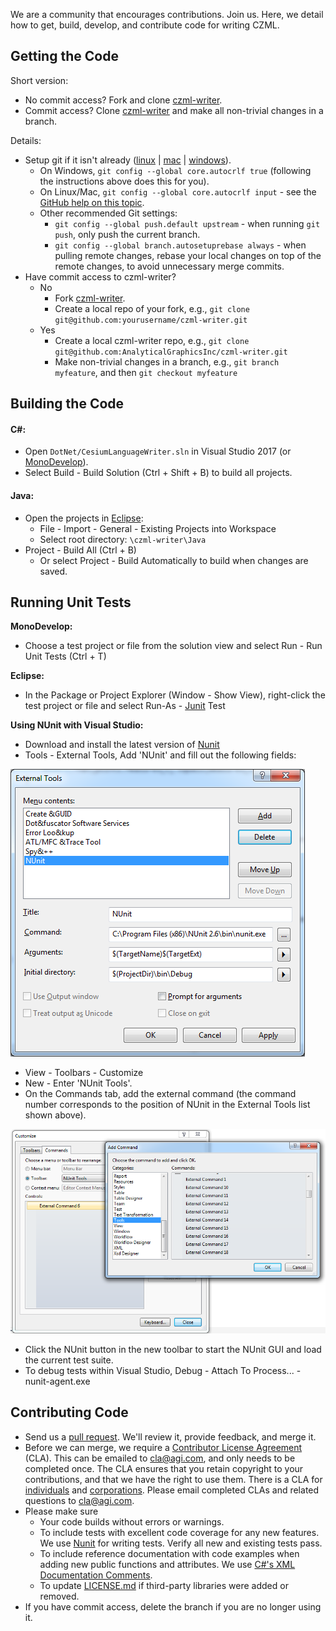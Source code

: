 We are a community that encourages contributions. Join us.  Here, we detail how to get, build, develop, and contribute code for writing CZML.

## Getting the Code

Short version:
* No commit access? Fork and clone [czml-writer](https://github.com/AnalyticalGraphicsInc/czml-writer).
* Commit access? Clone [czml-writer](https://github.com/AnalyticalGraphicsInc/czml-writer) and make all non-trivial changes in a branch.

Details:
* Setup git if it isn't already ([linux](http://help.github.com/linux-set-up-git/) | [mac](http://help.github.com/mac-set-up-git/) | [windows](http://help.github.com/win-set-up-git/)).
   * On Windows, `git config --global core.autocrlf true` (following the instructions above does this for you).  
   * On Linux/Mac, `git config --global core.autocrlf input` - see the [GitHub help on this topic](http://help.github.com/line-endings/).
   * Other recommended Git settings:
      * `git config --global push.default upstream` - when running `git push`, only push the current branch.
      * `git config --global branch.autosetuprebase always` - when pulling remote changes, rebase your local changes on top of the remote changes, to avoid unnecessary merge commits.
* Have commit access to czml-writer?
   * No
      * Fork [czml-writer](https://github.com/AnalyticalGraphicsInc/czml-writer).
      * Create a local repo of your fork, e.g., `git clone git@github.com:yourusername/czml-writer.git`
   * Yes
      * Create a local czml-writer repo, e.g., `git clone git@github.com:AnalyticalGraphicsInc/czml-writer.git`
      * Make non-trivial changes in a branch, e.g., `git branch myfeature`, and then `git checkout myfeature`

## Building the Code

#### C#:
* Open `DotNet/CesiumLanguageWriter.sln` in Visual Studio 2017 (or [MonoDevelop](http://monodevelop.com/)).
* Select Build - Build Solution (Ctrl + Shift + B) to build all projects.

#### Java:
* Open the projects in [Eclipse](http://www.eclipse.org/):
	* File - Import - General - Existing Projects into Workspace
	* Select root directory: `\czml-writer\Java`
* Project - Build All (Ctrl + B)
	* Or select Project - Build Automatically to build when changes are saved.

## Running Unit Tests
**MonoDevelop:**
* Choose a test project or file from the solution view and select Run - Run Unit Tests (Ctrl + T)

**Eclipse:**
* In the Package or Project Explorer (Window - Show View), right-click the test project or file and select Run-As - [Junit](http://www.junit.org/) Test

<a id="NUnit"></a>
**Using NUnit with Visual Studio:**
* Download and install the latest version of [Nunit](http://www.nunit.org/)
* Tools - External Tools, Add 'NUnit' and fill out the following fields:

![Set up NUnit as an external tool in Visual Studio](./screenshots/NUnit-AddExternalTool.png)

* View - Toolbars - Customize
* New - Enter 'NUnit Tools'. 
* On the Commands tab, add the external command (the command number corresponds to the position of NUnit in the External Tools list shown above).

![Add the NUnit toolbar in Visual Studio](./screenshots/NUnit-AddToolbar.png)

* Click the NUnit button in the new toolbar to start the NUnit GUI and load the current test suite.
* To debug tests within Visual Studio, Debug - Attach To Process... - nunit-agent.exe

## Contributing Code

* Send us a [pull request](https://help.github.com/articles/creating-a-pull-request/).  We'll review it, provide feedback, and merge it.
* Before we can merge, we require a [Contributor License Agreement](http://producingoss.com/en/copyright-assignment.html#copyright-assignment-cla) (CLA).  This can be emailed to cla@agi.com, and only needs to be completed once.  The CLA ensures that you retain copyright to your contributions, and that we have the right to use them.  There is a CLA for [individuals](https://raw.githubusercontent.com/AnalyticalGraphicsInc/cesium/master/Documentation/Contributors/CLAs/individual-cla-agi-v1.0.txt) and [corporations](https://raw.githubusercontent.com/AnalyticalGraphicsInc/cesium/master/Documentation/Contributors/CLAs/corporate-cla-agi-v1.0.txt).  Please email completed CLAs and related questions to cla@agi.com.
* Please make sure
   * Your code builds without errors or warnings.
   * To include tests with excellent code coverage for any new features.  We use [Nunit](http://www.nunit.org/) for writing tests.  Verify all new and existing tests pass. 
   * To include reference documentation with code examples when adding new public functions and attributes. We use [C#'s XML Documentation Comments](http://msdn.microsoft.com/en-us/library/b2s063f7).
   * To update [LICENSE.md](https://github.com/AnalyticalGraphicsInc/czml-writer/blob/master/LICENSE.md) if third-party libraries were added or removed.
* If you have commit access, delete the branch if you are no longer using it.